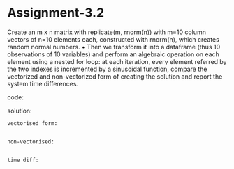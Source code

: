 # Assignment-3.2

Create an m x n matrix with replicate(m, rnorm(n)) with m=10
column vectors of n=10 elements each, constructed with rnorm(n),
which creates random normal numbers.
• Then we transform it into a dataframe (thus 10 observations of
10 variables) and perform an algebraic operation on each
element using a nested for loop: at each iteration, every element
referred by the two indexes is incremented by a sinusoidal
function, compare the vectorized and non-vectorized form of
creating the solution and report the system time differences.

code:


solution:

	vectorised form:
	
	
	non-vectorised:
	
	
	time diff:
